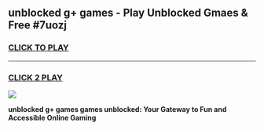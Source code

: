 
## unblocked g+ games - Play Unblocked Gmaes & Free #7uozj
<h3>
<a href="https://news.freeplayer.one?title=unblocked_g+_games&ref=24F">CLICK TO PLAY</a></h3>
<hr>

<h3>
<a href="https://news.freeplayer.one?title=unblocked_g+_games&ref=24F">CLICK 2 PLAY</a>
  
</h3>

<a href="https://news.freeplayer.one?title=unblocked_g+_games&ref=24F/"><img src="https://clearcache.store/games.png"></a>


**unblocked g+ games games unblocked: Your Gateway to Fun and Accessible Online Gaming**
